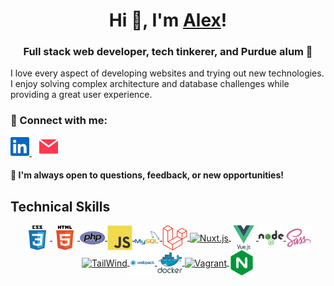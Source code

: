 <h1 align="center">Hi 👋, I'm <a href="https://www.alexriley.me/" target="_blank" rel="noreferrer">Alex</a>!</h1>
<h3 align="center">Full stack web developer, tech tinkerer, and Purdue alum 🚂</h3>

I love every aspect of developing websites and trying out new technologies. I enjoy solving complex architecture and database challenges while providing a great user experience. 

### 🤝 Connect with me:
<a href="https://www.linkedin.com/in/alexriley1223" target="_blank" rel="noreferrer">
  <img src="https://raw.githubusercontent.com/alexriley1223/alexriley1223/main/images/linkedin.svg" alt="Alex Riley - LinkedIn" width="30px"/>
</a>
<a>&nbsp;&nbsp;</a>
<a href="mailto:alexriley1223@gmail.com">
  <img src="https://raw.githubusercontent.com/alexriley1223/alexriley1223/main/images/email.svg" alt="Alex Riley - Email" width="30px"/>
</a>

#### 💬 I'm always open to questions, feedback, or new opportunities!

## Technical Skills

<div align="center">
<a href="https://www.w3schools.com/css/" target="blank">
<img align="center" src="https://raw.githubusercontent.com/devicons/devicon/master/icons/css3/css3-original-wordmark.svg" alt="Css3" height="40" width="40" />
</a>
<a href="https://www.w3.org/html/" target="blank">
<img align="center" src="https://raw.githubusercontent.com/devicons/devicon/master/icons/html5/html5-original-wordmark.svg" alt="Html5" height="40" width="40" />
</a>
<a href="https://www.php.net" target="blank">
<img align="center" src="https://raw.githubusercontent.com/devicons/devicon/master/icons/php/php-original.svg" alt="PHP" height="40" width="40" />
</a>
<a href="https://developer.mozilla.org/en-US/docs/Web/JavaScript" target="blank">
<img align="center" src="https://raw.githubusercontent.com/devicons/devicon/master/icons/javascript/javascript-original.svg" alt="JavaScript" height="40" width="40" />
</a>
<a href="https://www.mysql.com/" target="blank">
<img align="center" src="https://raw.githubusercontent.com/devicons/devicon/master/icons/mysql/mysql-original-wordmark.svg" alt="MySQL" height="40" width="40" />
</a>
  
<a href="https://laravel.com/" target="blank">
<img align="center" src="https://raw.githubusercontent.com/devicons/devicon/master/icons/laravel/laravel-original.svg" alt="Laravel" height="40" width="40" />
</a>
<a href="https://nuxtjs.org/" target="blank">
<img align="center" src="https://www.vectorlogo.zone/logos/nuxtjs/nuxtjs-icon.svg" alt="Nuxt.js" height="40" width="40" />
</a>

<a href="https://vuejs.org/" target="blank">
<img align="center" src="https://raw.githubusercontent.com/devicons/devicon/master/icons/vuejs/vuejs-original-wordmark.svg" alt="Vue" height="40" width="40" />
</a>
<a href="https://nodejs.org" target="blank">
<img align="center" src="https://raw.githubusercontent.com/devicons/devicon/master/icons/nodejs/nodejs-original-wordmark.svg" alt="Node.js" height="40" width="40" />
</a>
<a href="https://sass-lang.com" target="blank">
<img align="center" src="https://raw.githubusercontent.com/devicons/devicon/master/icons/sass/sass-original.svg" alt="Sass" height="40" width="40" />
</a>
<a href="https://tailwindcss.com/" target="blank">
<img align="center" src="https://www.vectorlogo.zone/logos/tailwindcss/tailwindcss-icon.svg" alt="TailWind" height="40" width="40" />
</a>
  
<a href="https://webpack.js.org" target="blank">
<img align="center" src="https://raw.githubusercontent.com/devicons/devicon/d00d0969292a6569d45b06d3f350f463a0107b0d/icons/webpack/webpack-original-wordmark.svg" alt="Webpack" height="40" width="40" />
</a>

<a href="https://www.docker.com/" target="blank">
<img align="center" src="https://raw.githubusercontent.com/devicons/devicon/master/icons/docker/docker-original-wordmark.svg" alt="Docker" height="40" width="40" />
</a>
<a href="https://www.vagrantup.com/" target="blank">
<img align="center" src="https://www.vectorlogo.zone/logos/vagrantup/vagrantup-icon.svg" alt="Vagrant" height="40" width="40" />
</a>

<a href="https://www.nginx.com" target="blank">
<img align="center" src="https://raw.githubusercontent.com/devicons/devicon/master/icons/nginx/nginx-original.svg" alt="Nginx" height="40" width="40" />
</a>
</div>
<br>
